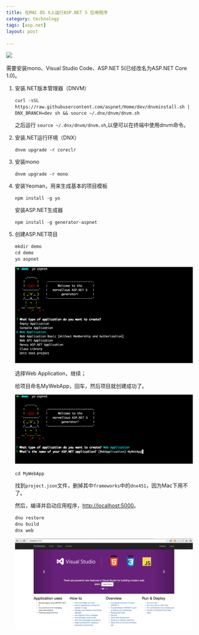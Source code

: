 ```yaml
---
title: 在MAC OS X上运行ASP.NET 5 应用程序  
category: technology  
tags: [asp.net]  
layout: post  

---
```


<div class="thumbnails">
<img src="/assets/images/mac.asp.net5.jpg" width='200'>
</div>


需要安装mono、Visual Studio Code、ASP.NET 5(已经改名为ASP.NET Core 1.0)。

1. 安装.NET版本管理器（DNVM）

	`curl -sSL https://raw.githubusercontent.com/aspnet/Home/dev/dnvminstall.sh | DNX_BRANCH=dev sh && source ~/.dnx/dnvm/dnvm.sh
`

	之后运行 `source ~/.dnx/dnvm/dnvm.sh`,以便可以在终端中使用dnvm命令。

2. 安装.NET运行环境（DNX）

	`dnvm upgrade -r coreclr`

3. 安装mono

	`dnvm upgrade -r mono`
	
4. 安装Yeoman，用来生成基本的项目模板

	`npm install -g yo`
	
	安装ASP.NET生成器 
	
	`npm install -g generator-aspnet`
	
5. 创建ASP.NET项目 
	
	
	  `mkdir demo`  
		`cd demo`  
		`yo aspnet` 
	
	![image](/assets/images/asp.net/yo.asp.net.png)
	
	选择Web Application，继续；
	
	
	给项目命名MyWebApp，回车，然后项目就创建成功了。
	
	![image](/assets/images/asp.net/yo.mywebapp.png)
	
	`cd MyWebApp`
	
	找到`project.json`文件，删掉其中`frameworks`中的`dnx451`，因为Mac下用不了。
	
	然后，编译并启动应用程序，[http://localhost:5000](http://localhost:5000)。
	
	
	`dnu restore`  
	`dnu build`  
	`dnx web`  
	
	![image](/assets/images/asp.net/asp.net.localhost.png)




